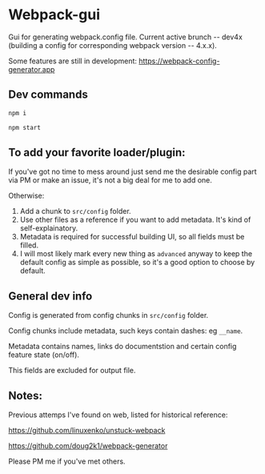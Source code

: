 # Webpack-gui

Gui for generating webpack.config file. Current active brunch -- dev4x (building a config for corresponding webpack version -- 4.x.x).

Some features are still in development: https://webpack-config-generator.app


## Dev commands

```bash
npm i
```

```bash
npm start
```


## To add your favorite loader/plugin:

If you've got no time to mess around just send me the desirable config part via PM or make an issue, it's not a big deal for me to add one.

Otherwise:

1. Add a chunk to `src/config` folder.
2. Use other files as a reference if you want to add metadata. It's kind of self-explainatory.
3. Metadata is required for successful building UI, so all fields must be filled.
4. I will most likely mark every new thing as `advanced` anyway to keep the default config as simple as possible, so it's a good option to choose by default.


## General dev info

Config is generated from config chunks in `src/config` folder.

Config chunks include metadata, such keys contain dashes: eg `__name`.

Metadata contains names, links do documentstion and certain config feature state (on/off).

This fields are excluded for output file.




## Notes:

Previous attemps I've found on web, listed for historical reference:

https://github.com/linuxenko/unstuck-webpack

https://github.com/doug2k1/webpack-generator

Please PM me if you've met others.
